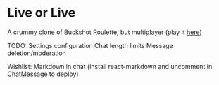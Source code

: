 # Live or Live
A crummy clone of Buckshot Roulette, but multiplayer (play it [here](https://doublef3lix.github.io/LiveOrLive-Client))


TODO:
Settings configuration
Chat length limits
Message deletion/moderation


Wishlist:
Markdown in chat (install react-markdown and uncomment in ChatMessage to deploy)
